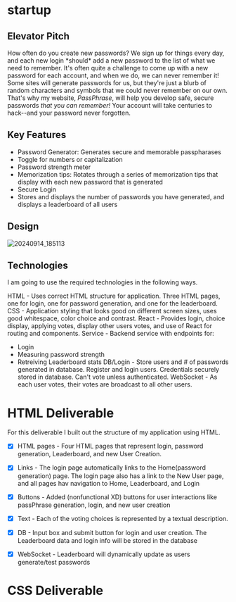 # startup

## Elevator Pitch
How often do you create new passwords? We sign up for things every day, and each new login \*should\* add a new password to the list of what we need to remember. It's often quite a challenge to come up with a new password for each account, and when we do, we can never remember it! Some sites will generate passwords for us, but they're just a blurb of random characters and symbols that we could never remember on our own. That's why my website, *PassPhrase*, will help you develop safe, secure passwords *that you can remember!* Your account will take centuries to hack--and your password never forgotten.

## Key Features
- Password Generator: Generates secure and memorable passpharases
- Toggle for numbers or capitalization
- Password strength meter
- Memorization tips: Rotates through a series of memorization tips that display with each new password that is generated
- Secure Login
- Stores and displays the number of passwords you have generated, and displays a leaderboard of all users

## Design
![20240914_185113](https://github.com/user-attachments/assets/b2fb8451-f767-4341-b859-74e89d6da22e)

## Technologies
I am going to use the required technologies in the following ways.

HTML - Uses correct HTML structure for application. Three HTML pages, one for login, one for password generation, and one for the leaderboard.
CSS - Application styling that looks good on different screen sizes, uses good whitespace, color choice and contrast.
React - Provides login, choice display, applying votes, display other users votes, and use of React for routing and components.
Service - Backend service with endpoints for:
  - Login
  - Measuring password strength
  - Retreiving Leaderboard stats
DB/Login - Store users and # of passwords generated in database. Register and login users. Credentials securely stored in database. Can't vote unless authenticated.
WebSocket - As each user votes, their votes are broadcast to all other users.

# HTML Deliverable
For this deliverable I built out the structure of my application using HTML.

- [x] HTML pages - Four HTML pages that represent login, password generation, Leaderboard, and new User Creation.
- [x] Links - The login page automatically links to the Home(password generation) page. The login page also has a link to the New User page, and all pages hav navigation to Home, Leaderboard, and Login
- [x] Buttons - Added (nonfunctional XD) buttons for user interactions like passPhrase generation, login, and new user creation
- [x] Text - Each of the voting choices is represented by a textual description.
- [x] DB - Input box and submit button for login and user creation. The Leaderboard data and login info will be stored in the database
- [x] WebSocket - Leaderboard will dynamically update as users generate/test passwords


# CSS Deliverable